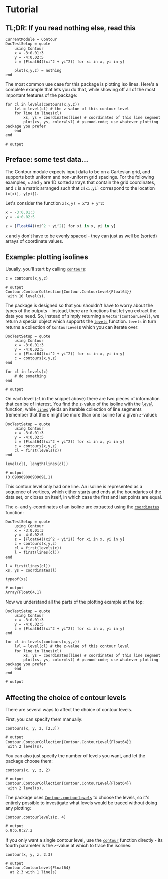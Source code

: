 # Tutorial

## TL;DR: If you read nothing else, read this

```@meta
CurrentModule = Contour
DocTestSetup = quote
    using Contour
    x = -3:0.01:3
    y = -4:0.02:5
    z = [Float64((xi^2 + yi^2)) for xi in x, yi in y]

    plot(x,y,z) = nothing
end
```

The most common use case for this package is plotting iso lines. Here's a
complete example that lets you do that, while showing off all of the most
important features of the package:

```jldoctest
for cl in levels(contours(x,y,z))
    lvl = level(cl) # the z-value of this contour level
    for line in lines(cl)
        xs, ys = coordinates(line) # coordinates of this line segment
        plot(xs, ys, color=lvl) # pseuod-code; use whatever plotting package you prefer
    end
end

# output

```

## Preface: some test data...

The Contour module expects input data to be on a Cartesian grid, and supports
both uniform and non-uniform grid spacings.  For the following examples, `x` and
`y` are 1D sorted arrays that contain the grid coordinates, and `z` is a matrix
arranged such that `z[xi,yi]` correspond to the location `(x[xi], y[yi])`.

Let's consider the function ``z(x,y) = x^2 + y^2``:

```julia
x = -3:0.01:3
y = -4:0.02:5

z = [Float64((xi^2 + yi^2)) for xi in x, yi in y]
```

`x` and `y` don't have to be evenly spaced - they can just as well be (sorted)
arrays of coordinate values.

## Example: plotting isolines

Usually, you'll start by calling [`contours`](@ref):

```jldoctest
c = contours(x,y,z)

# output
Contour.ContourCollection{Contour.ContourLevel{Float64}}
 with 10 level(s).
```

The package is designed so that you shouldn't have to worry about the types of
the outputs - instead, there are functions that let you extract the data you
need. So, instead of simply returning a `Vector{ContourLevel}`, we return a
special object which supports the [`levels`](@ref) function. `levels` in turn
returns a collection of `ContourLevel`s which you can iterate over:

```@meta
DocTestSetup = quote
    using Contour
    x = -3:0.01:3
    y = -4:0.02:5
    z = [Float64((xi^2 + yi^2)) for xi in x, yi in y]
    c = contours(x,y,z)
end
```

```jldoctest
for cl in levels(c)
    # do something
end

# output

```

On each level (`cl` in the snippet above) there are two pieces of information
that can be of interest. You find the ``z``-value of the isoline with the
[`level`](@ref) function, while [`lines`](@ref) yields an iterable collection
of line segments (remember that there might be more than one isoline for a given
``z``-value):

```@meta
DocTestSetup = quote
    using Contour
    x = -3:0.01:3
    y = -4:0.02:5
    z = [Float64((xi^2 + yi^2)) for xi in x, yi in y]
    c = contours(x,y,z)
    cl = first(levels(c))
end
```

```jldoctest
level(cl), length(lines(cl))

# output
(3.090909090909091,1)
```

This contour level only had one line. An isoline is represented as a sequence of
vertices, which either starts and ends at the boundaries of the data set, or
closes on itself, in which case the first and last points are equal.

The ``x``- and ``y``-coordinates of an isoline are extracted using the
[`coordinates`](@ref) function:

```@meta
DocTestSetup = quote
    using Contour
    x = -3:0.01:3
    y = -4:0.02:5
    z = [Float64((xi^2 + yi^2)) for xi in x, yi in y]
    c = contours(x,y,z)
    cl = first(levels(c))
    l = first(lines(cl))
end
```

```jldoctest
l = first(lines(cl))
xs, ys = coordinates(l)

typeof(xs)

# output
Array{Float64,1}
```

Now we understand all the parts of the plotting example at the top:

```@meta
DocTestSetup = quote
    using Contour
    x = -3:0.01:3
    y = -4:0.02:5
    z = [Float64((xi^2 + yi^2)) for xi in x, yi in y]
end
```

```jldoctest
for cl in levels(contours(x,y,z))
    lvl = level(cl) # the z-value of this contour level
    for line in lines(cl)
        xs, ys = coordinates(line) # coordinates of this line segment
        plot(xs, ys, color=lvl) # pseuod-code; use whatever plotting package you prefer
    end
end

# output

```

## Affecting the choice of contour levels

There are several ways to affect the choice of contour levels.

First, you can specify them manually:

```jldoctest
contours(x, y, z, [2,3])

# output
Contour.ContourCollection{Contour.ContourLevel{Float64}}
 with 2 level(s).
```

You can also just specify the number of levels you want, and let the package
choose them:

```jldoctest
contours(x, y, z, 2)

# output
Contour.ContourCollection{Contour.ContourLevel{Float64}}
 with 2 level(s).
```

The package uses [`Contour.contourlevels`](@ref) to choose the levels, so it's
entirely possible to investigate what levels would be traced without doing any
plotting:

```jldoctest
Contour.contourlevels(z, 4)

# output
6.8:6.8:27.2
```

If you only want a single contour level, use the [`contour`](@ref) function
directly - its fourth parameter is the ``z``-value at which to trace the isolines:

```jldoctest
contour(x, y, z, 2.3)

# output
Contour.ContourLevel{Float64}
  at 2.3 with 1 line(s)
```